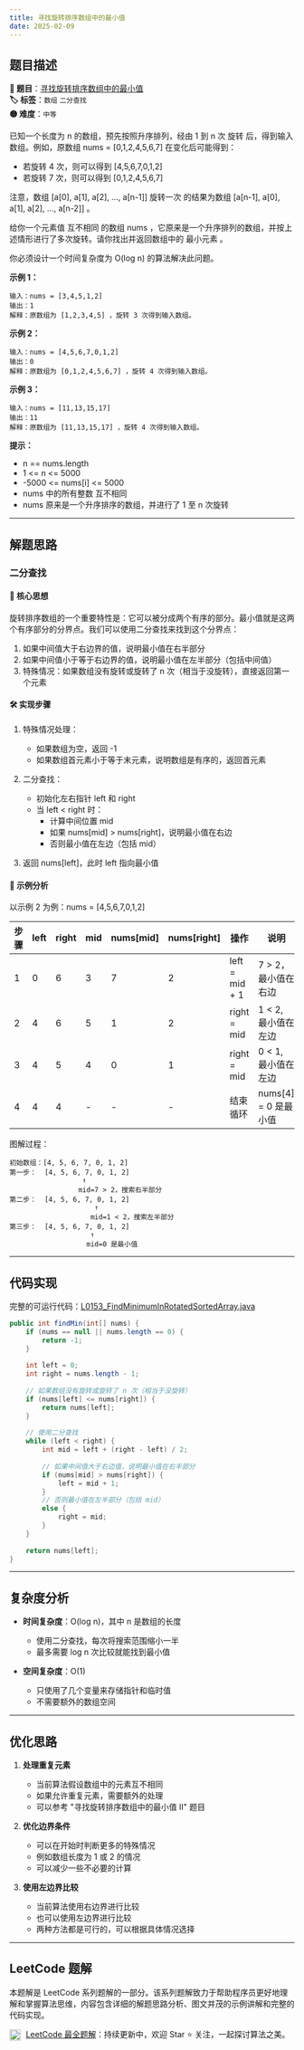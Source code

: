 ```yaml
---
title: 寻找旋转排序数组中的最小值
date: 2025-02-09
---
```


## 题目描述

**🔗 题目**：[寻找旋转排序数组中的最小值](https://leetcode.cn/problems/find-minimum-in-rotated-sorted-array/)  
**🏷️ 标签**：`数组` `二分查找`  
**🟡 难度**：`中等`  

已知一个长度为 n 的数组，预先按照升序排列，经由 1 到 n 次 旋转 后，得到输入数组。例如，原数组 nums = [0,1,2,4,5,6,7] 在变化后可能得到：
- 若旋转 4 次，则可以得到 [4,5,6,7,0,1,2]
- 若旋转 7 次，则可以得到 [0,1,2,4,5,6,7]

注意，数组 [a[0], a[1], a[2], ..., a[n-1]] 旋转一次 的结果为数组 [a[n-1], a[0], a[1], a[2], ..., a[n-2]] 。

给你一个元素值 互不相同 的数组 nums ，它原来是一个升序排列的数组，并按上述情形进行了多次旋转。请你找出并返回数组中的 最小元素 。

你必须设计一个时间复杂度为 O(log n) 的算法解决此问题。

**示例 1：**
```
输入：nums = [3,4,5,1,2]
输出：1
解释：原数组为 [1,2,3,4,5] ，旋转 3 次得到输入数组。
```

**示例 2：**
```
输入：nums = [4,5,6,7,0,1,2]
输出：0
解释：原数组为 [0,1,2,4,5,6,7] ，旋转 4 次得到输入数组。
```

**示例 3：**
```
输入：nums = [11,13,15,17]
输出：11
解释：原数组为 [11,13,15,17] ，旋转 4 次得到输入数组。
```

**提示：**
- n == nums.length
- 1 <= n <= 5000
- -5000 <= nums[i] <= 5000
- nums 中的所有整数 互不相同
- nums 原来是一个升序排序的数组，并进行了 1 至 n 次旋转

---

## 解题思路

### 二分查找

#### 📝 核心思想
旋转排序数组的一个重要特性是：它可以被分成两个有序的部分。最小值就是这两个有序部分的分界点。我们可以使用二分查找来找到这个分界点：

1. 如果中间值大于右边界的值，说明最小值在右半部分
2. 如果中间值小于等于右边界的值，说明最小值在左半部分（包括中间值）
3. 特殊情况：如果数组没有旋转或旋转了 n 次（相当于没旋转），直接返回第一个元素

#### 🛠️ 实现步骤
1. 特殊情况处理：
   - 如果数组为空，返回 -1
   - 如果数组首元素小于等于末元素，说明数组是有序的，返回首元素

2. 二分查找：
   - 初始化左右指针 left 和 right
   - 当 left < right 时：
     * 计算中间位置 mid
     * 如果 nums[mid] > nums[right]，说明最小值在右边
     * 否则最小值在左边（包括 mid）

3. 返回 nums[left]，此时 left 指向最小值

#### 🧩 示例分析
以示例 2 为例：nums = [4,5,6,7,0,1,2]

| 步骤 | left | right | mid | nums[mid] | nums[right] | 操作 | 说明 |
|-----|------|-------|-----|-----------|-------------|------|------|
| 1 | 0 | 6 | 3 | 7 | 2 | left = mid + 1 | 7 > 2，最小值在右边 |
| 2 | 4 | 6 | 5 | 1 | 2 | right = mid | 1 < 2, 最小值在左边 |
| 3 | 4 | 5 | 4 | 0 | 1 | right = mid | 0 < 1, 最小值在左边 |
| 4 | 4 | 4 | - | - | - | 结束循环 | nums[4] = 0 是最小值 |

图解过程：
```
初始数组：[4, 5, 6, 7, 0, 1, 2]
第一步：  [4, 5, 6, 7, 0, 1, 2]
                  ↑
                 mid=7 > 2，搜索右半部分
第二步：  [4, 5, 6, 7, 0, 1, 2]
                     ↑
                    mid=1 < 2，搜索左半部分
第三步：  [4, 5, 6, 7, 0, 1, 2]
                    ↑
                   mid=0 是最小值
```

---

## 代码实现

完整的可运行代码：[L0153_FindMinimumInRotatedSortedArray.java](../src/main/java/L0153_FindMinimumInRotatedSortedArray.java)

```java
public int findMin(int[] nums) {
    if (nums == null || nums.length == 0) {
        return -1;
    }
    
    int left = 0;
    int right = nums.length - 1;
    
    // 如果数组没有旋转或旋转了 n 次（相当于没旋转）
    if (nums[left] <= nums[right]) {
        return nums[left];
    }
    
    // 使用二分查找
    while (left < right) {
        int mid = left + (right - left) / 2;
        
        // 如果中间值大于右边值，说明最小值在右半部分
        if (nums[mid] > nums[right]) {
            left = mid + 1;
        }
        // 否则最小值在左半部分（包括 mid）
        else {
            right = mid;
        }
    }
    
    return nums[left];
}
```

---

## 复杂度分析

- **时间复杂度**：O(log n)，其中 n 是数组的长度
  - 使用二分查找，每次将搜索范围缩小一半
  - 最多需要 log n 次比较就能找到最小值

- **空间复杂度**：O(1)
  - 只使用了几个变量来存储指针和临时值
  - 不需要额外的数组空间

---

## 优化思路

1. **处理重复元素**
   - 当前算法假设数组中的元素互不相同
   - 如果允许重复元素，需要额外的处理
   - 可以参考 "寻找旋转排序数组中的最小值 II" 题目

2. **优化边界条件**
   - 可以在开始时判断更多的特殊情况
   - 例如数组长度为 1 或 2 的情况
   - 可以减少一些不必要的计算

3. **使用左边界比较**
   - 当前算法使用右边界进行比较
   - 也可以使用左边界进行比较
   - 两种方法都是可行的，可以根据具体情况选择

---

## LeetCode 题解

本题解是 LeetCode 系列题解的一部分。该系列题解致力于帮助程序员更好地理解和掌握算法思维，内容包含详细的解题思路分析、图文并茂的示例讲解和完整的代码实现。

<img src="https://github.githubassets.com/images/modules/logos_page/GitHub-Mark.png" alt="GitHub" width="20" style="vertical-align: middle; margin-right: 5px"> [LeetCode 最全题解](https://github.com/LjyYano/LeetCode)：持续更新中，欢迎 Star ⭐️ 关注，一起探讨算法之美。 